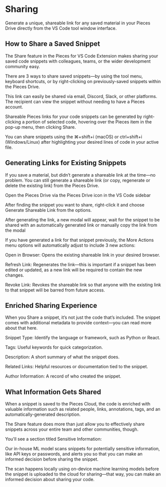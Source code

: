 # Sharing

Generate a unique, shareable link for any saved material in your Pieces Drive directly from the VS Code tool window interface.

## How to Share a Saved Snippet

The Share feature in the Pieces for VS Code Extension makes sharing your saved code snippets with colleagues, teams, or the wider development community easy.

There are 3 ways to share saved snippets—by using the tool menu, keyboard shortcuts, or by right-clicking on previously-saved snippets within the Pieces Drive.

This link can easily be shared via email, Discord, Slack, or other platforms. The recipient can view the snippet without needing to have a Pieces account.

Shareable Pieces links for your code snippets can be generated by right-clicking a portion of selected code, hovering over the Pieces item in the pop-up menu, then clicking Share.



You can share snippets using the ⌘+shift+i (macOS) or ctrl+shift+i (Windows/Linux) after highlighting your desired lines of code in your active file.



## Generating Links for Existing Snippets

If you save a material, but didn’t generate a shareable link at the time—no problem. You can still generate a shareable link (or copy, regenerate or delete the existing link) from the Pieces Drive.

Open the Pieces Drive via the Pieces Drive icon in the VS Code sidebar

After finding the snippet you want to share, right-click it and choose Generate Shareable Link from the options.



After generating the link, a new modal will appear, wait for the snippet to be shared with an automatically generated link or manually copy the link from the modal

If you have generated a link for that snippet previously, the More Actions menu options will automatically adjust to include 3 new actions:

Open in Browser: Opens the existing shareable link in your desired browser.

Refresh Link: Regenerates the link—this is important if a snippet has been edited or updated, as a new link will be required to contain the new changes.

Revoke Link: Revokes the shareable link so that anyone with the existing link to that snippet will be barred from future access.



## Enriched Sharing Experience

When you Share a snippet, it’s not just the code that’s included. The snippet comes with additional metadata to provide context—you can read more about that here.

Snippet Type: Identify the language or framework, such as Python or React.

Tags: Useful keywords for quick categorization.

Description: A short summary of what the snippet does.

Related Links: Helpful resources or documentation tied to the snippet.

Author Information: A record of who created the snippet.



## What Information Gets Shared

When a snippet is saved to the Pieces Cloud, the code is enriched with valuable information such as related people, links, annotations, tags, and an automatically-generated description.



The Share feature does more than just allow you to effectively share snippets across your entire team and other communities, though.

You'll see a section titled Sensitive Information:



Our in-house ML model scans snippets for potentially sensitive information, like API keys or passwords, and alerts you so that you can make an informed decision before sharing the snippet.  

The scan happens locally using on-device machine learning models before the snippet is uploaded to the cloud for sharing—that way, you can make an informed decision about sharing your code.
